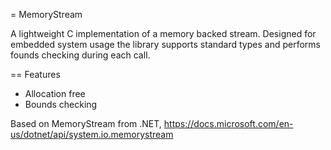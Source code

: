 = MemoryStream

A lightweight C implementation of a memory backed stream. Designed for embedded system usage the library
supports standard types and performs founds checking during each call.

== Features
* Allocation free
* Bounds checking


Based on MemoryStream from .NET, https://docs.microsoft.com/en-us/dotnet/api/system.io.memorystream

